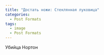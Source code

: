 ```yaml
---
title: "Достать ножи: Стеклянная луковица"
categories:
  - Post Formats
tags:
  - image
  - Post Formats
---
```


Убийца Нортон